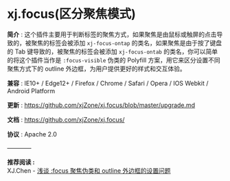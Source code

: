 <!-- --------------------------------------------------------------------------------------- -->
# xj.focus(区分聚焦模式)

**简介** : 这个插件主要用于判断标签的聚焦方式，如果聚焦是由鼠标或触屏的点击导致的，被聚焦的标签会被添加 `xj-focus-ontap` 的类名，如果聚焦是由于按了键盘的 Tab 键导致的，被聚焦的标签会被添加 `xj-focus-ontab` 的类名，你可以简单的将这个插件当作是 `:focus-visible` 伪类的 Polyfill 方案，用它来区分设置不同聚焦方式下的 outline 外边框，为用户提供更好的样式和交互体验。

**兼容** : IE10+ / Edge12+ / Firefox / Chrome / Safari / Opera / IOS Webkit / Android Platform

**更新** : <https://github.com/xjZone/xj.focus/blob/master/upgrade.md>

**文档** : <https://github.com/xjZone/xj.focus/>

**协议** : Apache 2.0

————

**推荐阅读 :**  
XJ.Chen - [浅谈 :focus 聚焦伪类和 outline 外边框的设置问题](https://juejin.cn/????)  



